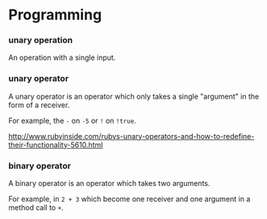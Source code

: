 # Programming

### unary operation

An operation with a single input.

### unary operator

A unary operator is an operator which only takes a single "argument" in the form of a receiver.

For example, the `-` on `-5` or `!` on `!true`.

http://www.rubyinside.com/rubys-unary-operators-and-how-to-redefine-their-functionality-5610.html

### binary operator

A binary operator is an operator which takes two arguments.

For example, in `2 + 3` which become one receiver and one argument in a method call to `+`.
